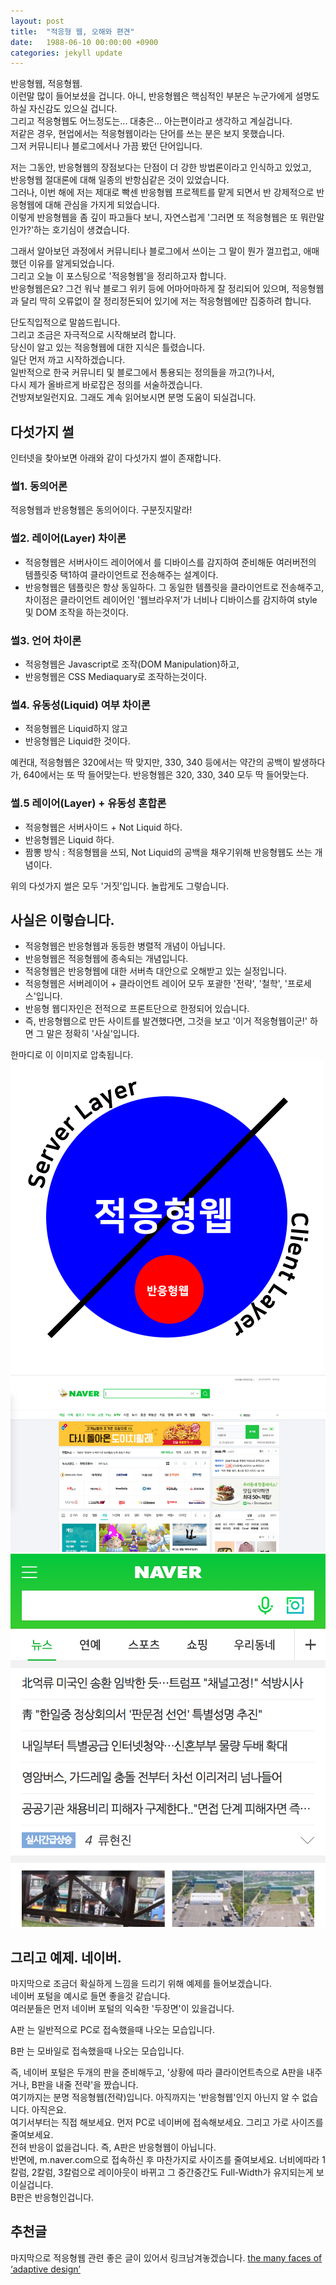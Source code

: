 ```yaml
---
layout: post
title:  "적응형 웹, 오해와 편견"
date:   1988-06-10 00:00:00 +0900
categories: jekyll update
---
```

반응형웹, 적응형웹.  
이런말 많이 들어보셨을 겁니다. 아니, 반응형웹은 핵심적인 부분은 누군가에게 설명도 하실 자신감도 있으실 겁니다.  
그리고 적응형웹도 어느정도는... 대충은... 아는편이라고 생각하고 계실겁니다.  
저같은 경우, 현업에서는 적응형웹이라는 단어를 쓰는 분은 보지 못했습니다.  
그저 커뮤니티나 블로그에서나 가끔 봤던 단어입니다.  

저는 그동안, 반응형웹의 장점보다는 단점이 더 강한 방법론이라고 인식하고 있었고,  
반응형웹 절대론에 대해 일종의 반항심같은 것이 있었습니다.  
그러나, 이번 해에 저는 제대로 빡센 반응형웹 프로젝트를 맡게 되면서 반 강제적으로 반응형웹에 대해 관심을 가지게 되었습니다.  
이렇게 반응형웹을 좀 깊이 파고들다 보니, 자연스럽게 '그러면 또 적응형웹은 또 뭐란말인가?'하는 호기심이 생겼습니다.  

그래서 알아보던 과정에서 커뮤니티나 블로그에서 쓰이는 그 말이 뭔가 껄끄럽고, 애매했던 이유를 알게되었습니다.  
그리고 오늘 이 포스팅으로 '적응형웹'을 정리하고자 합니다.  
반응형웹은요? 그건 워낙 블로그 위키 등에 어마어마하게 잘 정리되어 있으며, 적응형웹과 달리 딱히 오류없이 잘 정리정돈되어 있기에 저는 적응형웹에만 집중하려 합니다.  

단도직입적으로 말씀드립니다.  
그리고 조금은 자극적으로 시작해보려 합니다.  
당신이 알고 있는 적응형웹에 대한 지식은 틀렸습니다.  
일단 먼저 까고 시작하겠습니다.  
일반적으로 한국 커뮤니티 및 블로그에서 통용되는 정의들을 까고(?)나서,  
다시 제가 올바르게 바로잡은 정의를 서술하겠습니다.  
건방져보일런지요. 그래도 계속 읽어보시면 분명 도움이 되실겁니다.  

## 다섯가지 썰
인터넷을 찾아보면 아래와 같이 다섯가지 썰이 존재합니다.

### 썰1. 동의어론
적응형웹과 반응형웹은 동의어이다. 구분짓지말라!

### 썰2. 레이어(Layer) 차이론
- 적응형웹은 서버사이드 레이어에서 를 디바이스를 감지하여 준비해둔 여러버전의 템플릿중 택1하여 클라이언트로 전송해주는 설계이다.
- 반응형웹은 템플릿은 항상 동일하다. 그 동일한 템플릿을 클라이언트로 전송해주고, 차이점은 클라이언트 레이어인 '웹브라우저'가 너비나 디바이스를 감지하여 style 및 DOM 조작을 하는것이다.

### 썰3. 언어 차이론
- 적응형웹은 Javascript로 조작(DOM Manipulation)하고,
- 반응형웹은 CSS Mediaquary로 조작하는것이다.

### 썰4. 유동성(Liquid) 여부 차이론
- 적응형웹은 Liquid하지 않고
- 반응형웹은 Liquid한 것이다.

예컨대, 적응형웹은 320에서는 딱 맞지만, 330, 340 등에서는 약간의 공백이 발생하다가, 640에서는 또 딱 들어맞는다. 반응형웹은 320, 330, 340 모두 딱 들어맞는다.

### 썰.5 레이어(Layer) + 유동성 혼합론
- 적응형웹은 서버사이드 + Not Liquid 하다.
- 반응형웹은 Liquid 하다.
- 짬뽕 방식 : 적응형웹을 쓰되, Not Liquid의 공백을 채우기위해 반응형웹도 쓰는 개념이다.

위의 다섯가지 썰은 모두 '거짓'입니다. 놀랍게도 그렇습니다.

## 사실은 이렇습니다.
- 적응형웹은 반응형웹과 동등한 병렬적 개념이 아닙니다.
- 반응형웹은 적응형웹에 종속되는 개념입니다.
- 적응형웹은 반응형웹에 대한 서버측 대안으로 오해받고 있는 실정입니다.
- 적응형웹은 서버레이어 + 클라이언트 레이어 모두 포괄한 '전략', '철학', '프로세스'입니다.
- 반응형 웹디자인은 전적으로 프론트단으로 한정되어 있습니다.
- 즉, 반응형웹으로 만든 사이트를 발견했다면, 그것을 보고 '이거 적응형웹이군!' 하면 그 말은 정확히 '사실'입니다.

한마디로 이 이미지로 압축됩니다.
![적응형웹은 서버 레이어와 클라이언트 레이어로 구성된다.](/assets/2018-05-04-adaptability-web-01.png)
![](/assets/2018-05-04-adaptability-web-02.jpg)
![](/assets/2018-05-04-adaptability-web-03.jpg)

## 그리고 예제. 네이버.
마지막으로 조금더 확실하게 느낌을 드리기 위해 예제를 들어보겠습니다.  
네이버 포털을 예시로 들면 좋을것 같습니다.  
여러분들은 먼저 네이버 포털의 익숙한 '두장면'이 있을겁니다.  

A판 는 일반적으로 PC로 접속했을때 나오는 모습입니다.

B판 는 모바일로 접속했을때 나오는 모습입니다.

즉, 네이버 포털은 두개의 판을 준비해두고, '상황에 따라 클라이언트측으로 A판을 내주거나, B판을 내줄 전략'을 짰습니다.  
여기까지는 분명 적응형웹(전략)입니다. 아직까지는 '반응형웹'인지 아닌지 알 수 없습니다. 아직은요.  
여기서부터는 직접 해보세요. 먼저 PC로 네이버에 접속해보세요. 그리고 가로 사이즈를 줄여보세요.  
전혀 반응이 없을겁니다. 즉, A판은 반응형웹이 아닙니다.  
반면에, m.naver.com으로 접속하신 후 마찬가지로 사이즈를 줄여보세요. 너비에따라 1칼럼, 2칼럼, 3칼럼으로 레이아웃이 바뀌고 그 중간중간도 Full-Width가 유지되는게 보이실겁니다.  
B판은 반응형인겁니다.  

## 추천글
마지막으로 적응형웹 관련 좋은 글이 있어서 링크남겨놓겠습니다.
[the many faces of ‘adaptive design’][link1]

[link1]: http://bradfrost.com/blog/post/the-many-faces-of-adaptive-design/
